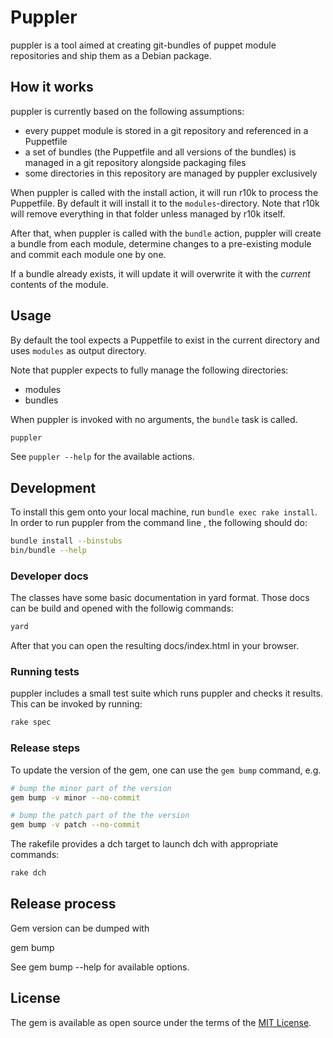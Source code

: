 # Puppler

puppler is a tool aimed at creating git-bundles of puppet module repositories and ship
them as a Debian package.

## How it works

puppler is currently based on the following assumptions:

* every puppet module is stored in a git repository and referenced in a Puppetfile
* a set of bundles (the Puppetfile and all versions of the bundles) is managed in a git repository alongside
  packaging files
* some directories in this repository are managed by puppler exclusively

When puppler is called with the install action, it will run r10k to process the Puppetfile. 
By default it will install it to the `modules`-directory. Note that r10k will remove everything in
that folder unless managed by r10k itself.

After that, when puppler is called with the `bundle` action, puppler will create a bundle from each module,
determine changes to a pre-existing module and commit each module one by one.

If a bundle already exists, it will update it will overwrite it with the *current* contents of the module.

## Usage

By default the tool expects a Puppetfile to exist in the current directory and
uses `modules` as output directory.

Note that puppler expects to fully manage the following directories:

* modules
* bundles

When puppler is invoked with no arguments, the ``bundle`` task is called.
 
```bash
puppler
``` 

See ``puppler --help`` for the available actions.

## Development

To install this gem onto your local machine, run `bundle exec rake install`.  In order to run
puppler from the command line , the following should do:

```bash
bundle install --binstubs
bin/bundle --help
```


### Developer docs

The classes have some basic documentation in yard format. Those docs can be build and opened
with the followig commands:

```bash 
yard
```

After that you can open the resulting docs/index.html in your browser.

### Running tests

puppler includes a small test suite which runs puppler and checks it results. This
can be invoked by running:

```bash
rake spec
```

### Release steps

To update the version of the gem, one can use the ``gem bump`` command, e.g.

```bash
# bump the minor part of the version
gem bump -v minor --no-commit

# bump the patch part of the the version
gem bump -v patch --no-commit
```

The rakefile provides a dch target to launch dch with appropriate commands:

```bash
rake dch
```

## Release process

Gem version can be dumped with

gem bump

See gem bump --help for available options.

## License

The gem is available as open source under the terms of the [MIT License](http://opensource.org/licenses/MIT).

